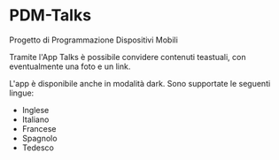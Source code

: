 # PDM-Talks
Progetto di Programmazione Dispositivi Mobili

Tramite l'App Talks è possibile convidere contenuti teastuali, con eventualmente una foto e un link.

L'app è disponibile anche in modalità dark.
Sono supportate le seguenti lingue:
  * Inglese
  * Italiano
  * Francese
  * Spagnolo
  * Tedesco
